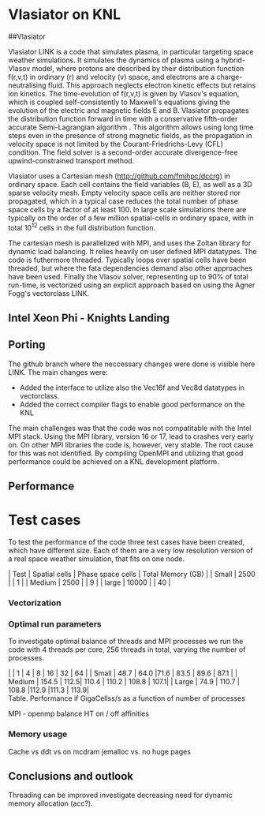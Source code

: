 # Vlasiator on KNL

##Vlasiator

Vlasiator LINK is a code that simulates plasma, in particular targeting
space weather simulations. It simulates the dynamics of plasma using a
hybrid-Vlasov model, where protons are described by their distribution
function f(r,v,t) in ordinary (r) and velocity (v) space, and
electrons are a charge-neutralising fluid. This approach neglects
electron kinetic effects but retains ion kinetics. The time-evolution
of f(r,v,t) is given by Vlasov's equation, which is coupled
self-consistently to Maxwell's equations giving the evolution of the
electric and magnetic fields E and B.  Vlasiator propagates the
distribution function forward in time with a conservative fifth-order
accurate Semi-Lagrangian algorithm . This algorithm allows using long
time steps even in the presence of strong magnetic fields, as the
propagation in velocity space is not limited by the
Courant-Friedrichs-Levy (CFL) condition. The field solver is a
second-order accurate divergence-free upwind-constrained transport
method.

Vlasiator uses a Cartesian mesh (http://github.com/fmihpc/dccrg) in
ordinary space. Each cell contains the field variables (B, E), as well
as a 3D sparse velocity mesh. Empty velocity space cells are neither
stored nor propagated, which in a typical case reduces the total
number of phase space cells by a factor of at least 100. In large
scale simulations there are typically on the order of a few million
spatial-cells in ordinary space, with in total 10<sup>12</sup> cells
in the full distribution function.

The cartesian mesh is parallelized with MPI, and uses the Zoltan
library for dynamic load balancing. It relies heavily on user defined
MPI datatypes. The code is futhermore threaded. Typically loops over
spatial cells have been threaded, but where the fata dependencies
demand also other approaches have been used. Finally the Vlasov
solver, representing up to 90% of total run-time, is vectorized using
an explicit approach based on using the Agner Fogg's vectorclass LINK.
 
## Intel Xeon Phi - Knights Landing



## Porting 

The github branch where the neccessary changes were done is visible
here LINK.  The main changes were:

  * Added the interface to utilize also the Vec16f and Vec8d datatypes in vectorclass.
  * Added the correct compiler flags to enable good performance on the KNL
 
The main challenges was that the code was not compatitable with the
Intel MPI stack. Using the MPI library, version 16 or 17, lead to
crashes very early on. On other MPI libraries the code is, however,
very stable. The root cause for this was not identified. By compiling
OpenMPI and utilizing that good performance could be achieved on a KNL
development platform.



## Performance
# Test cases 

To test the performance of the code three test cases have been
created, which have different size. Each of them are a very low
resolution version of a real space weather simulation, that fits on
one node.

| Test   | Spatial cells | Phase space cells | Total Memory (GB) |
| Small  | 2500          |                   | 1                 |
| Medium | 2500          |                   | 9                 |
| large  | 10000         |                   | 40                |



### Vectorization 
  

### Optimal run parameters

To investigate optimal balance of threads and MPI processes we run the
code with 4 threads per core, 256 threads in total, varying the number
of processes. 

|        |   1   |   4  | 8   | 16   | 32   | 64   |
| Small  |  48.7 | 64.0 |71.6 | 83.5 | 89.6 | 87.1 |
| Medium | 154.5 | 112.5| 110.4 | 110.2 | 108.8 | 107.1|
| Large  | 74.9  | 110.7 | 108.8 |112.9 |111.3 | 113.9|  
Table. Performance if GigaCellss/s as a function of number of processes





 MPI - openmp balance
 HT on / off 
 affinities 


### Memory usage
 Cache vs ddt vs on mcdram
 jemalloc vs. no
 huge pages



## Conclusions and outlook

Threading can be improved
investigate decreasing need for dynamic memory allocation (acc?).
	    	       